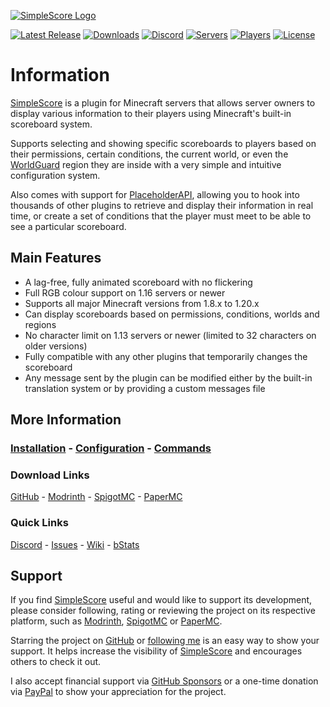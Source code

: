 [![SimpleScore Logo]][GitHub]

[![Latest Release](https://ruipereira.dev/api/badge/release/SimpleScore)](https://github.com/r4g3baby/SimpleScore/releases/latest)
[![Downloads](https://ruipereira.dev/api/badge/downloads/SimpleScore)][SpigotMC]
[![Discord](https://ruipereira.dev/api/badge/discord)][Discord]
[![Servers](https://ruipereira.dev/api/badge/servers/SimpleScore)][bStats]
[![Players](https://ruipereira.dev/api/badge/players/SimpleScore)][bStats]
[![License](https://img.shields.io/github/license/r4g3baby/SimpleScore)](https://github.com/r4g3baby/SimpleScore/blob/main/LICENSE)

# Information
[SimpleScore][GitHub] is a plugin for Minecraft servers that allows server owners to display various information to their players using Minecraft's built-in scoreboard system.

Supports selecting and showing specific scoreboards to players based on their permissions, certain conditions, the current world, or even the [WorldGuard][WorldGuard] region they are inside with a very simple and intuitive configuration system.

Also comes with support for [PlaceholderAPI][PlaceholderAPI], allowing you to hook into thousands of other plugins to retrieve and display their information in real time, or create a set of conditions that the player must meet to be able to see a particular scoreboard.

## Main Features
- A lag-free, fully animated scoreboard with no flickering
- Full RGB colour support on 1.16 servers or newer
- Supports all major Minecraft versions from 1.8.x to 1.20.x
- Can display scoreboards based on permissions, conditions, worlds and regions
- No character limit on 1.13 servers or newer (limited to 32 characters on older versions)
- Fully compatible with any other plugins that temporarily changes the scoreboard
- Any message sent by the plugin can be modified either by the built-in translation system or by providing a custom messages file

## More Information
### [Installation](https://github.com/r4g3baby/SimpleScore/wiki/Installation) - [Configuration](https://github.com/r4g3baby/SimpleScore/wiki/Configuration) - [Commands](https://github.com/r4g3baby/SimpleScore/wiki/Commands)

### Download Links
[GitHub](https://github.com/r4g3baby/SimpleScore/releases/latest) - [Modrinth][Modrinth] - [SpigotMC][SpigotMC] - [PaperMC][PaperMC]

### Quick Links
[Discord][Discord] - [Issues](https://github.com/r4g3baby/SimpleScore/issues) - [Wiki](https://github.com/r4g3baby/SimpleScore/wiki) - [bStats][bStats]

## Support
If you find [SimpleScore][GitHub] useful and would like to support its development, please consider following, rating or reviewing the project on its respective platform, such as [Modrinth][Modrinth], [SpigotMC][SpigotMC] or [PaperMC][PaperMC].

Starring the project on [GitHub][GitHub] or [following me](https://github.com/r4g3baby) is an easy way to show your support. It helps increase the visibility of [SimpleScore][GitHub] and encourages others to check it out.

I also accept financial support via [GitHub Sponsors][Sponsors] or a one-time donation via [PayPal][PayPal] to show your appreciation for the project.


[SimpleScore Logo]: https://raw.githubusercontent.com/r4g3baby/SimpleScore/main/.github/SimpleScore.png

[GitHub]: https://github.com/r4g3baby/SimpleScore
[Modrinth]: https://modrinth.com/plugin/simplescore
[SpigotMC]: https://www.spigotmc.org/resources/23243/
[PaperMC]: https://hangar.papermc.io/r4g3baby/SimpleScore

[Discord]: https://discord.gg/cJnzTDGphE
[bStats]: https://bstats.org/plugin/bukkit/SimpleScore/644

[Sponsors]: https://github.com/sponsors/r4g3baby
[PayPal]: https://paypal.me/RageBaby

[WorldGuard]: https://dev.bukkit.org/projects/worldguard
[PlaceholderAPI]: https://www.spigotmc.org/resources/6245/